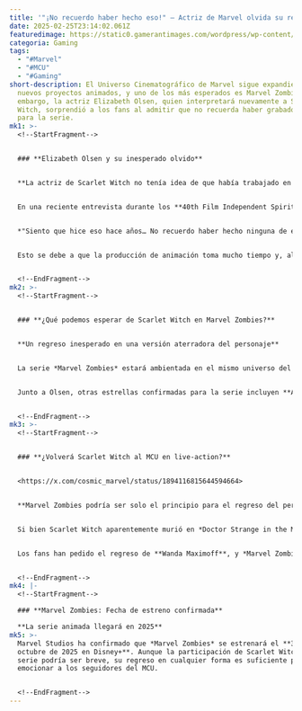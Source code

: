```yaml
---
title: '"¡No recuerdo haber hecho eso!" – Actriz de Marvel olvida su regreso al MCU'
date: 2025-02-25T23:14:02.061Z
featuredimage: https://static0.gamerantimages.com/wordpress/wp-content/uploads/wm/2025/02/elizabeth-olsen-can-t-remember-voicing-scarlet-witch-on-marvel-zombies.jpg?q=70&fit=crop&w=1140&h=&dpr=1
categoria: Gaming
tags:
  - "#Marvel"
  - "#MCU"
  - "#Gaming"
short-description: El Universo Cinematográfico de Marvel sigue expandiéndose con
  nuevos proyectos animados, y uno de los más esperados es Marvel Zombies. Sin
  embargo, la actriz Elizabeth Olsen, quien interpretará nuevamente a Scarlet
  Witch, sorprendió a los fans al admitir que no recuerda haber grabado su papel
  para la serie.
mk1: >-
  <!--StartFragment-->


  ### **Elizabeth Olsen y su inesperado olvido**


  **La actriz de Scarlet Witch no tenía idea de que había trabajado en Marvel Zombies**


  En una reciente entrevista durante los **40th Film Independent Spirit Awards**, Olsen fue cuestionada sobre su regreso al MCU en *Marvel Zombies*. Para sorpresa del entrevistador y de los fans, la actriz respondió con incredulidad:


  *"Siento que hice eso hace años… No recuerdo haber hecho ninguna de esas cosas."*


  Esto se debe a que la producción de animación toma mucho tiempo y, al parecer, Olsen grabó sus líneas hace más de **dos años**, lo que hace comprensible su olvido.


  <!--EndFragment-->
mk2: >-
  <!--StartFragment-->


  ### **¿Qué podemos esperar de Scarlet Witch en Marvel Zombies?**


  **Un regreso inesperado en una versión aterradora del personaje**


  La serie *Marvel Zombies* estará ambientada en el mismo universo del episodio **"What If... Zombies?!"**, presentando versiones infectadas de héroes y villanos del MCU. La historia seguirá a un grupo de sobrevivientes en su lucha contra los poderosos zombis, incluyendo a figuras icónicas como **Scarlet Witch**.


  Junto a Olsen, otras estrellas confirmadas para la serie incluyen **Awkwafina, David Harbour, Simu Liu, Florence Pugh, Hailee Steinfeld y Randall Park**, quienes prestarán sus voces a sus personajes del MCU.


  <!--EndFragment-->
mk3: >-
  <!--StartFragment-->


  ### **¿Volverá Scarlet Witch al MCU en live-action?**


  <https://x.com/cosmic_marvel/status/1894116815644594664>


  **Marvel Zombies podría ser solo el principio para el regreso del personaje**


  Si bien Scarlet Witch aparentemente murió en *Doctor Strange in the Multiverse of Madness*, el concepto del **multiverso** permite que Marvel Studios la traiga de vuelta sin comprometer su destino en la línea principal del MCU.


  Los fans han pedido el regreso de **Wanda Maximoff**, y *Marvel Zombies* podría ser la antesala para verla nuevamente en acción en un futuro proyecto live-action.


  <!--EndFragment-->
mk4: |-
  <!--StartFragment-->

  ### **Marvel Zombies: Fecha de estreno confirmada**

  **La serie animada llegará en 2025**
mk5: >-
  Marvel Studios ha confirmado que *Marvel Zombies* se estrenará el **3 de
  octubre de 2025 en Disney+**. Aunque la participación de Scarlet Witch en la
  serie podría ser breve, su regreso en cualquier forma es suficiente para
  emocionar a los seguidores del MCU.


  <!--EndFragment-->
---
```

